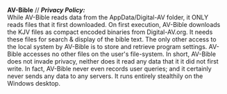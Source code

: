 **AV-Bible** // ***Privacy Policy:***<br/>
While AV-Bible reads data from the AppData/Digital-AV folder, it ONLY reads files that it first downloaded. On first execution, AV-Bible downloads the KJV files as compact encoded binaries from Digital-AV.org. It needs these files for search & display of the bible text. The only other access to the local system by AV-Bible is to store and retrieve program settings. AV-Bible accesses no other files on the user's file-system. In short, AV-Bible does not invade privacy, neither does it read any data that it it did not first write. In fact, AV-Bible never even records user queries; and it certainly never sends any data to any servers. It runs entirely stealthily on the Windows desktop.

